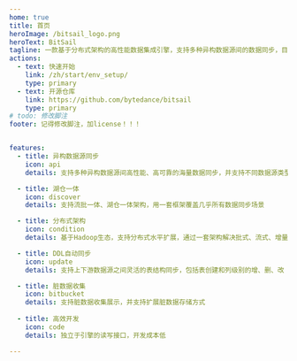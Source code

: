 ```yaml
---
home: true
title: 首页
heroImage: /bitsail_logo.png
heroText: BitSail
tagline: 一款基于分布式架构的高性能数据集成引擎，支持多种异构数据源间的数据同步，目前服务于抖音、今日头条等业务线，每日同步百万级数据。
actions:
  - text: 快速开始
    link: /zh/start/env_setup/
    type: primary
  - text: 开源仓库
    link: https://github.com/bytedance/bitsail
    type: primary
# todo: 修改脚注
footer: 记得修改脚注，加license！！！


features:
  - title: 异构数据源同步
    icon: api
    details: 支持多种异构数据源间高性能、高可靠的海量数据同步，并支持不同数据源类型之间的转换

  - title: 湖仓一体
    icon: discover
    details: 支持流批一体、湖仓一体架构，用一套框架覆盖几乎所有数据同步场景

  - title: 分布式架构
    icon: condition
    details: 基于Hadoop生态，支持分布式水平扩展，通过一套架构解决批式、流式、增量场景下的数据同步

  - title: DDL自动同步
    icon: update
    details: 支持上下游数据源之间灵活的表结构同步，包括表创建和列级别的增、删、改

  - title: 脏数据收集
    icon: bitbucket
    details: 支持脏数据收集展示，并支持扩展脏数据存储方式
  
  - title: 高效开发
    icon: code
    details: 独立于引擎的读写接口，开发成本低

---
```

